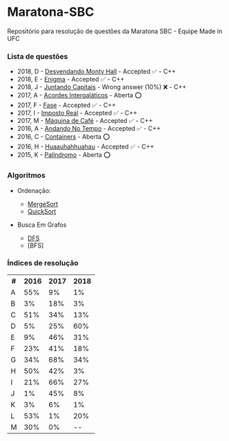 # Maratona-SBC
Repositório para resolução de questões da Maratona SBC - Equipe Made in UFC


<h3> Lista de questões </h3>

<!-- Deixe um item na lista seguindo o formato:
 " - ano, item - [nome](link) - status (aberta, resolvida, resolvendo) - linguagem
 Ponha o item em ordem decrescente de ano para ficar bonitinho e organizado
-->

  - 2018, D - [Desvendando Monty Hall](https://www.urionlinejudge.com.br/judge/pt/problems/view/2879) - Accepted ✅ - C++
  - 2018, E - [Enigma](https://www.urionlinejudge.com.br/judge/pt/problems/view/2880) - Accepted ✅ - C++
  - 2018, J - [Juntando Capitais](https://www.urionlinejudge.com.br/judge/pt/problems/view/2885) - 
Wrong answer (10%) ❌ - C++
  - 2017, A - [Acordes Intergaláticos](https://www.urionlinejudge.com.br/judge/pt/problems/view/2658) - Aberta ⭕
  - 2017, F - [Fase](https://www.urionlinejudge.com.br/judge/pt/problems/view/2663) - Accepted ✅ - C++
  - 2017, I - [Imposto Real](https://www.urionlinejudge.com.br/judge/pt/problems/view/2666) - Accepted ✅ - C++
  - 2017, M - [Máquina de Café](https://www.urionlinejudge.com.br/judge/pt/problems/view/2670) - Accepted ✅ - C++
  - 2016, A - [Andando No Tempo](https://www.urionlinejudge.com.br/judge/pt/problems/view/2235) - Accepted ✅ - C++
  - 2016, C - [Containers](https://www.urionlinejudge.com.br/judge/pt/problems/view/2237) - Aberta ⭕
  - 2016, H - [Huaauhahhuahau](https://www.urionlinejudge.com.br/judge/pt/problems/view/2242) - Accepted ✅ - C++
  - 2015, K - [Palíndromo](https://www.urionlinejudge.com.br/judge/pt/problems/view/1941) - Aberta ⭕

<h3>Algoritmos </h3>

  - Ordenação:
    - [MergeSort](https://github.com/GustavoM7/Maratona-SBC/blob/master/C%2B%2B/Algoritmos/Ordena%C3%A7%C3%A3o/Mergesort.hpp)
    - [QuickSort](https://github.com/GustavoM7/Maratona-SBC/blob/master/C%2B%2B/Algoritmos/Ordena%C3%A7%C3%A3o/Quicksort.hpp)

  - Busca Em Grafos
    - [DFS](https://github.com/GustavoM7/Maratona-SBC/blob/master/C%2B%2B/Algoritmos/BuscaEmGrafo/DFS.hpp)
    - [BFS]

<h3> Índices de resolução </h3>

<table>
  <tr>
    <th> # </th>
    <th> 2016 </th>
    <th> 2017 </th>
    <th> 2018 </th>
  </tr>
  <tr>
    <td> A </td>
    <td> 55% </td>
    <td> 9% </td>
    <td> 1% </td>
  </tr>
  <tr>
    <td> B </td>
    <td> 3% </td>
    <td> 18% </td>
    <td> 3% </td>
  </tr>
  <tr>
    <td> C </td>
    <td> 51% </td>
    <td> 34% </td>
    <td> 13% </td>
  </tr>
  <tr>
    <td> D </td>
    <td> 5% </td>
    <td> 25% </td>
    <td> 60% </td>
  </tr>
  <tr>
    <td> E </td>
    <td> 9% </td>
    <td> 46% </td>
    <td> 31% </td>
  </tr>
  <tr>
    <td> F </td>
    <td> 23% </td>
    <td> 41% </td>
    <td> 18% </td>
  </tr>
  <tr>
    <td> G </td>
    <td> 34% </td>
    <td> 68% </td>
    <td> 34% </td>
  </tr>
  <tr>
    <td> H </td>
    <td> 50% </td>
    <td> 42% </td>
    <td> 3% </td>
  </tr>
  <tr>
    <td> I </td>
    <td> 21% </td>
    <td> 66% </td>
    <td> 27% </td>
  </tr>
  <tr>
    <td> J </td>
    <td> 1% </td>
    <td> 45% </td>
    <td> 8% </td>
  </tr>
  <tr>
    <td> K </td>
    <td> 3% </td>
    <td> 6% </td>
    <td> 1% </td>
  </tr>
  <tr>
    <td> L </td>
    <td> 53% </td>
    <td> 1% </td>
    <td> 20% </td>
  </tr>
  <tr>
    <td> M </td>
    <td> 30% </td>
    <td> 0% </td>
    <td> -- </td>
  </tr>
</table>
